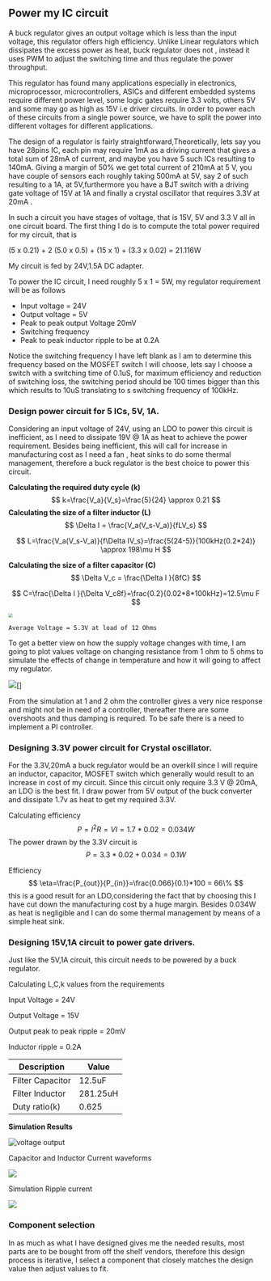 ## Power my IC circuit

A buck regulator gives an output voltage which is less than the input voltage, this regulator offers high efficiency. Unlike Linear regulators which dissipates the excess power as heat, buck regulator does not , instead it uses PWM to adjust the switching time and thus regulate the power throughput.

This regulator has found  many applications especially in electronics, microprocessor, microcontrollers, ASICs and different embedded systems require different power level, some logic gates require 3.3 volts, others 5V and some may go as high as 15V i.e driver circuits.  In order to power each of these circuits from a single power source, we have to split the power into different voltages for different applications.

The design of a regulator is fairly straightforward,Theoretically, lets  say you have  28pins IC, each pin may require 1mA as a driving current that gives a total sum of 28mA of current, and maybe you have 5 such ICs resulting to 140mA. Giving a margin of 50% we get total current of 210mA at 5 V, you have couple of sensors each roughly taking 500mA at 5V, say 2 of such resulting to a 1A,  at 5V,furthermore you have a BJT switch with a driving gate voltage of 15V at 1A and finally a crystal oscillator that requires 3.3V at 20mA .



In such a circuit you have  stages of voltage, that is 15V, 5V and 3.3 V all in one circuit board. The first thing I do is to compute the total power required for my circuit, that is 

(5 x 0.21) + 2 (5.0 x 0.5) + (15 x 1) + (3.3 x 0.02)  = 21.116W

My circuit is fed by 24V,1.5A DC adapter.

To power the IC circuit, I need roughly 5 x 1 = 5W, my regulator requirement will be as follows

* Input voltage = 24V
* Output voltage = 5V
* Peak to peak output Voltage 20mV
* Switching frequency
* Peak to peak inductor ripple to be at 0.2A

Notice the switching frequency I have left blank as I am to determine this frequency based on the MOSFET switch I will choose, lets say I choose a switch with a switching time of 0.1uS, for maximum efficiency and reduction of switching loss, the switching period should be 100 times bigger than this which results to 10uS translating to s switching frequency of 100kHz.

### Design power circuit for 5 ICs, 5V, 1A.

Considering an input voltage of 24V, using an LDO to power this circuit is inefficient, as I need to dissipate 19V @ 1A as heat to achieve the power requirement. Besides being inefficient, this will call for increase in manufacturing cost as I need a fan , heat sinks to do some thermal management, therefore a buck regulator is the best choice to power this circuit.

**Calculating the required duty cycle (k)**
$$
k=\frac{V_a}{V_s}=\frac{5}{24} \approx 0.21
$$
**Calculating the size of a filter inductor (L)**
$$
\Delta I = \frac{V_a(V_s-V_a)}{fLV_s}
$$

$$
L=\frac{V_a(V_s-V_a)}{f\Delta IV_s}=\frac{5(24-5)}{100kHz(0.2*24)} \approx 198\mu H
$$

**Calculating the size of a filter capacitor (C)**
$$
\Delta V_c = \frac{\Delta I }{8fC}
$$

$$
C=\frac{\Delta I }{\Delta V_c8f}=\frac{0.2}{0.02*8*100kHz}=12.5\mu F
$$

<img src="C:\Users\Victor\Desktop\Buck_001_5V.png" style="zoom:50%;" />

```
Average Voltage = 5.3V at load of 12 Ohms
```

To get a better view on how the supply voltage changes with time, I am going to plot values voltage on changing resistance from 1 ohm to 5 ohms to simulate the effects of change in temperature and how it will going to affect my regulator.

<img src="C:\Users\Victor\Desktop\Buck_001_5V_Sweep.png" style="zoom:100%;"/>[]

From the simulation at 1 and 2 ohm the controller gives a very nice response and might not be in need of a controller, thereafter there are some overshoots and thus damping is required. To be safe there is a need to implement a PI controller.



### Designing 3.3V power circuit for Crystal oscillator.

For the 3.3V,20mA a buck regulator would be an overkill since I will require an inductor, capacitor, MOSFET switch which generally would result to an increase in cost of my circuit. Since this circuit only require 3.3 V @ 20mA, an LDO is the best fit. I draw power from 5V output of the buck converter and dissipate 1.7v as heat to get my required 3.3V.

Calculating efficiency
$$
P=I^2R=VI=1.7*0.02=0.034W
$$
The power drawn by the 3.3V circuit is 
$$
P=3.3*0.02 + 0.034 = 0.1W
$$


Efficiency
$$
\eta=\frac{P_{out}}{P_{in}}=\frac{0.066}{0.1}*100 = 66\%
$$
this is a good result for an LDO,considering the fact that by choosing this I have cut down the manufacturing cost by a huge margin. Besides 0.034W as heat is negligible and I can do some thermal management by means of a simple heat sink.

### Designing 15V,1A circuit to power gate drivers.

Just like the 5V,1A circuit, this circuit needs to be powered by a buck regulator. 

Calculating L,C,k values from the requirements 

Input Voltage = 24V

Output Voltage =  15V

Output peak to peak ripple = 20mV

Inductor ripple = 0.2A

| Description      | Value    |
| ---------------- | -------- |
| Filter Capacitor | 12.5uF   |
| Filter Inductor  | 281.25uH |
| Duty ratio(k)    | 0.625    |

**Simulation Results**

![voltage output](C:\Users\Victor\Desktop\Buck_001_15V.png)

Capacitor and Inductor Current waveforms

![](C:\Users\Victor\Desktop\Buck_001_15V_C_L.png)

Simulation Ripple current

![](C:\Users\Victor\Desktop\Buck_001_15V_L_C_Ripple.png)

### Component selection

In as much as what I have designed gives me the needed results, most parts are to be bought from off the shelf vendors, therefore this design process is iterative, I select a component that closely matches the design value then adjust values to fit.